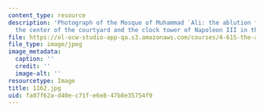 ```yaml
---
content_type: resource
description: 'Photograph of the Mosque of Muhammad `Ali: the ablution fountain in
  the center of the courtyard and the clock tower of Napoleon III in the background.'
file: https://ol-ocw-studio-app-qa.s3.amazonaws.com/courses/4-615-the-architecture-of-cairo-spring-2002/fa07f62ad40ec71fe6e847b8e35754f9_1162.jpg
file_type: image/jpeg
image_metadata:
  caption: ''
  credit: ''
  image-alt: ''
resourcetype: Image
title: 1162.jpg
uid: fa07f62a-d40e-c71f-e6e8-47b8e35754f9
---
```

